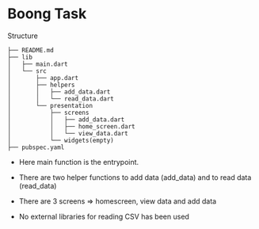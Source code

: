 # Boong Task

Structure

```
├── README.md
├── lib
│   ├── main.dart
│   └── src
│       ├── app.dart
│       ├── helpers
│       │   ├── add_data.dart
│       │   └── read_data.dart
│       └── presentation
│           ├── screens
│           │   ├── add_data.dart
│           │   ├── home_screen.dart
│           │   └── view_data.dart
│           └── widgets(empty)
├── pubspec.yaml
```

* Here main function is the entrypoint.

* There are two helper functions to add data (add_data) and to read data (read_data)

* There are 3 screens => homescreen, view data and add data

* No external libraries for reading CSV has been used


